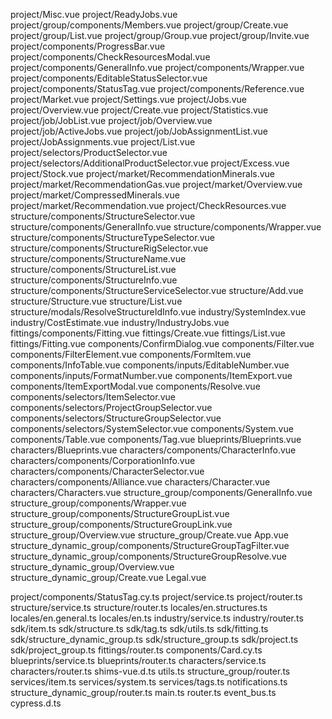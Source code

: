 project/Misc.vue
project/ReadyJobs.vue
project/group/components/Members.vue
project/group/Create.vue
project/group/List.vue
project/group/Group.vue
project/group/Invite.vue
project/components/ProgressBar.vue
project/components/CheckResourcesModal.vue
project/components/GeneralInfo.vue
project/components/Wrapper.vue
project/components/EditableStatusSelector.vue
project/components/StatusTag.vue
project/components/Reference.vue
project/Market.vue
project/Settings.vue
project/Jobs.vue
project/Overview.vue
project/Create.vue
project/Statistics.vue
project/job/JobList.vue
project/job/Overview.vue
project/job/ActiveJobs.vue
project/job/JobAssignmentList.vue
project/JobAssignments.vue
project/List.vue
project/selectors/ProductSelector.vue
project/selectors/AdditionalProductSelector.vue
project/Excess.vue
project/Stock.vue
project/market/RecommendationMinerals.vue
project/market/RecommendationGas.vue
project/market/Overview.vue
project/market/CompressedMinerals.vue
project/market/Recommendation.vue
project/CheckResources.vue
structure/components/StructureSelector.vue
structure/components/GeneralInfo.vue
structure/components/Wrapper.vue
structure/components/StructureTypeSelector.vue
structure/components/StructureRigSelector.vue
structure/components/StructureName.vue
structure/components/StructureList.vue
structure/components/StructureInfo.vue
structure/components/StructureServiceSelector.vue
structure/Add.vue
structure/Structure.vue
structure/List.vue
structure/modals/ResolveStructureIdInfo.vue
industry/SystemIndex.vue
industry/CostEstimate.vue
industry/IndustryJobs.vue
fittings/components/Fitting.vue
fittings/Create.vue
fittings/List.vue
fittings/Fitting.vue
components/ConfirmDialog.vue
components/Filter.vue
components/FilterElement.vue
components/FormItem.vue
components/InfoTable.vue
components/inputs/EditableNumber.vue
components/inputs/FormatNumber.vue
components/ItemExport.vue
components/ItemExportModal.vue
components/Resolve.vue
components/selectors/ItemSelector.vue
components/selectors/ProjectGroupSelector.vue
components/selectors/StructureGroupSelector.vue
components/selectors/SystemSelector.vue
components/System.vue
components/Table.vue
components/Tag.vue
blueprints/Blueprints.vue
characters/Blueprints.vue
characters/components/CharacterInfo.vue
characters/components/CorporationInfo.vue
characters/components/CharacterSelector.vue
characters/components/Alliance.vue
characters/Character.vue
characters/Characters.vue
structure_group/components/GeneralInfo.vue
structure_group/components/Wrapper.vue
structure_group/components/StructureGroupList.vue
structure_group/components/StructureGroupLink.vue
structure_group/Overview.vue
structure_group/Create.vue
App.vue
structure_dynamic_group/components/StructureGroupTagFilter.vue
structure_dynamic_group/components/StructureGroupResolve.vue
structure_dynamic_group/Overview.vue
structure_dynamic_group/Create.vue
Legal.vue

project/components/StatusTag.cy.ts
project/service.ts
project/router.ts
structure/service.ts
structure/router.ts
locales/en.structures.ts
locales/en.general.ts
locales/en.ts
industry/service.ts
industry/router.ts
sdk/item.ts
sdk/structure.ts
sdk/tag.ts
sdk/utils.ts
sdk/fitting.ts
sdk/structure_dynamic_group.ts
sdk/structure_group.ts
sdk/project.ts
sdk/project_group.ts
fittings/router.ts
components/Card.cy.ts
blueprints/service.ts
blueprints/router.ts
characters/service.ts
characters/router.ts
shims-vue.d.ts
utils.ts
structure_group/router.ts
services/item.ts
services/system.ts
services/tags.ts
notifications.ts
structure_dynamic_group/router.ts
main.ts
router.ts
event_bus.ts
cypress.d.ts
